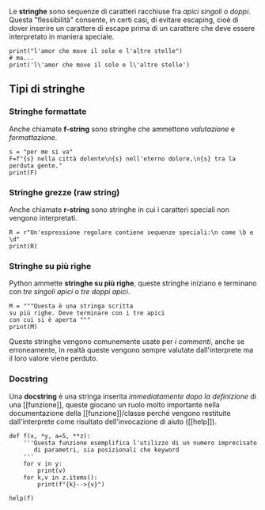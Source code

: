 Le __stringhe__ sono sequenze di caratteri racchiuse fra _apici singoli o doppi_.
Questa "flessibilità" consente, in certi casi, di evitare escaping, cioè di dover inserire un carattere di escape prima di un carattere che deve essere interpretato in maniera speciale.
```jupyter
print("l'amor che move il sole e l'altre stelle")
# ma...
print('l\'amor che move il sole e l\'altre stelle')
```


## Tipi di stringhe
### Stringhe formattate
Anche chiamate __f-string__ sono stringhe che ammettono _valutazione_ e _formattazione_.
```jupyter
s = "per me si va"
F=f"{s} nella città dolente\n{s} nell'eterno dolore,\n{s} tra la perduta gente."
print(F)
```

### Stringhe grezze (raw string)
Anche chiamate __r-string__ sono stringhe in cui i caratteri speciali non vengono interpretati.
```jupyter
R = r"Un'espressione regolare contiene sequenze speciali:\n come \b e \d"
print(R)
```

### Stringhe su più righe
Python ammette __stringhe su più righe__, queste stringhe iniziano e terminano con _tre singoli apici_ o _tre doppi apici_.
```jupyter
M = """Questa è una stringa scritta
su più righe. Deve terminare con i tre apici
con cui si è aperta """
print(M)
```
Queste stringhe vengono comunemente usate per _i commenti_, anche se erroneamente, in realtà queste vengono sempre valutate dall'interprete ma il loro valore viene perduto.

### Docstring
Una __docstring__ è una stringa inserita _immediatamente dopo la definizione_ di una [[funzione]], queste giocano un ruolo molto importante nella documentazione della [[funzione]]/classe perché vengono restituite dall'interprete come risultato dell'invocazione di aiuto ([[help]]).
```jupyter
def f(x, *y, a=5, **z):
    '''Questa funzione esemplifica l'utilizzo di un numero imprecisato
       di parametri, sia posizionali che keyword
    '''
    for v in y:
        print(v)
    for k,v in z.items():
        print(f"{k}-->{v}")

help(f)
```